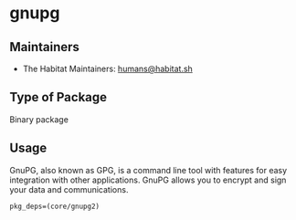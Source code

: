 # gnupg

## Maintainers

* The Habitat Maintainers: <humans@habitat.sh>

## Type of Package

Binary package

## Usage

GnuPG, also known as GPG, is a command line tool with features for easy integration with other applications.
GnuPG allows you to encrypt and sign your data and communications.

```
pkg_deps=(core/gnupg2)
```
